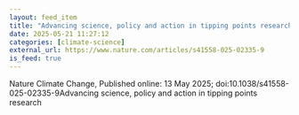 ```yaml
---
layout: feed_item
title: "Advancing science, policy and action in tipping points research"
date: 2025-05-21 11:27:12
categories: [climate-science]
external_url: https://www.nature.com/articles/s41558-025-02335-9
is_feed: true
---
```


Nature Climate Change, Published online: 13 May 2025; doi:10.1038/s41558-025-02335-9Advancing science, policy and action in tipping points research
